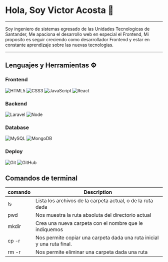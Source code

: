 # Hola, Soy Victor Acosta 👋

________________________________________________________________________________________________________________

Soy ingeniero de sistemas egresado de las Unidades Tecnologicas de Santander, Me apaciona el desarrollo web en especial el Frontend, Mi proposito es seguir creciendo como desarrollador Frontend y estar en constante aprendizaje sobre las nuevas tecnologias. 

________________________________________________________________________________________________________________

## Lenguajes y Herramientas ⚙

### Frontend
![HTML5](https://img.shields.io/badge/-HTML5-%23E44D27?style=flat-square&logo=html5&logoColor=ffffff)
![CSS3](https://img.shields.io/badge/-CSS3-%231572B6?style=flat-square&logo=css3)
![JavaScript](https://img.shields.io/badge/-JavaScript-black?style=flat-square&logo=javascript)
![React](https://img.shields.io/badge/-React-black?style=flat-square&logo=react)

### Backend
![Laravel](https://img.shields.io/badge/-Laravel-%23282C34?style=flat-square&logo=laravel)
![Node](https://img.shields.io/badge/-Node-563D7C?style=flat-square&logo=node)

### Database
![MySQL](https://img.shields.io/badge/-MySQL-black?style=flat-square&logo=mysql)
![MongoDB](https://img.shields.io/badge/-MongoDB-black?style=flat-square&logo=mongodb)

### Deploy
![Git](https://img.shields.io/badge/-Git-black?style=flat-square&logo=git)
![GitHub](https://img.shields.io/badge/-GitHub-181717?style=flat-square&logo=github)

## Comandos de terminal

| comando | Description |
| ----------- | ----------- |
| ls | Lista los archivos de la carpeta actual, o de la ruta dada |
| pwd | Nos muestra la ruta absoluta del directorio actual |
| mkdir | Crea una nueva carpeta con el nombre que le indiquemos |
|cp -r| Nos permite copiar una carpeta dada una ruta inicial y una ruta final.|
| rm -r| Nos permite eliminar una carpeta dada una ruta |
